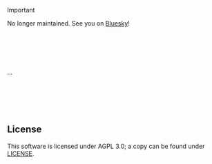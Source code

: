 > [!IMPORTANT]
> No longer maintained. See you on [Bluesky](https://bsky.app)!

<br /><br /><br /><br />

...

<br /><br /><br /><br />

## License

This software is licensed under AGPL 3.0; a copy can be found under [LICENSE](LICENSE).

